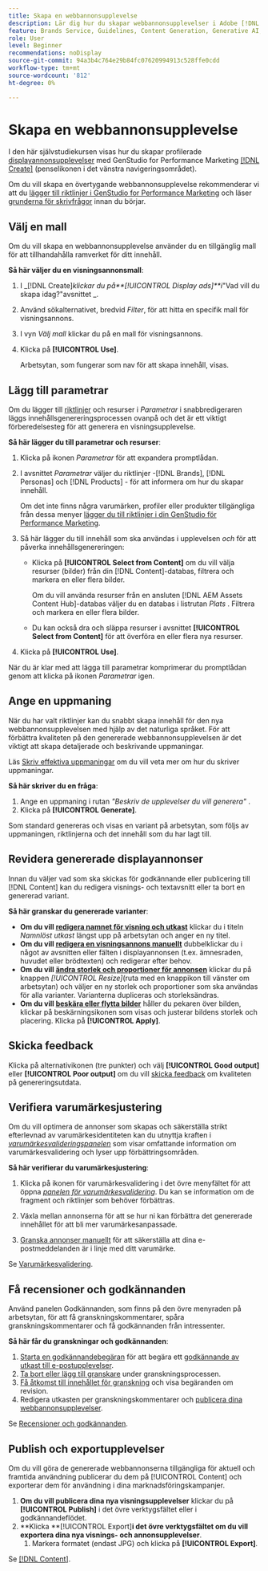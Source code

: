 ```yaml
---
title: Skapa en webbannonsupplevelse
description: Lär dig hur du skapar webbannonsupplevelser i Adobe [!DNL GenStudio] för Performance Marketing.
feature: Brands Service, Guidelines, Content Generation, Generative AI, Create, Experiences, Variant Generation
role: User
level: Beginner
recommendations: noDisplay
source-git-commit: 94a3b4c764e29b84fc07620994913c528ffe0cdd
workflow-type: tm+mt
source-wordcount: '812'
ht-degree: 0%

---
```


# Skapa en webbannonsupplevelse

I den här självstudiekursen visas hur du skapar profilerade [displayannonsupplevelser](display-ad-experiences.md) med GenStudio for Performance Marketing [[!DNL Create]](/help/user-guide/create/overview.md) (penselikonen i det vänstra navigeringsområdet).

Om du vill skapa en övertygande webbannonsupplevelse rekommenderar vi att du [lägger till riktlinjer i GenStudio for Performance Marketing](/help/user-guide/guidelines/add-guidelines.md) och läser [grunderna för skrivfrågor](/help/user-guide/effective-prompts.md) innan du börjar.

## Välj en mall

Om du vill skapa en webbannonsupplevelse använder du en tillgänglig mall för att tillhandahålla ramverket för ditt innehåll.

**Så här väljer du en visningsannonsmall**:

1. I _[!DNL Create]_klickar du på&#x200B;**[!UICONTROL Display ads]**i_&quot;Vad vill du skapa idag?&quot;avsnittet _.
1. Använd sökalternativet, bredvid _Filter_, för att hitta en specifik mall för visningsannons.
1. I vyn _Välj mall_ klickar du på en mall för visningsannons.
1. Klicka på **[!UICONTROL Use]**.

   Arbetsytan, som fungerar som nav för att skapa innehåll, visas.

## Lägg till parametrar

Om du lägger till [riktlinjer](/help/user-guide/guidelines/overview.md) och resurser i _Parametrar_ i snabbredigeraren läggs innehållsgenereringsprocessen ovanpå och det är ett viktigt förberedelsesteg för att generera en visningsupplevelse.

**Så här lägger du till parametrar och resurser**:

1. Klicka på ikonen _Parametrar_ för att expandera promptlådan.
1. I avsnittet _Parametrar_ väljer du riktlinjer -[!DNL Brands], [!DNL Personas] och [!DNL Products] - för att informera om hur du skapar innehåll.

   Om det inte finns några varumärken, profiler eller produkter tillgängliga från dessa menyer [lägger du till riktlinjer i din GenStudio för Performance Marketing](/help/user-guide/guidelines/add-guidelines.md).

1. Så här lägger du till innehåll som ska användas i upplevelsen *och* för att påverka innehållsgenereringen:
   * Klicka på **[!UICONTROL Select from Content]** om du vill välja resurser (bilder) från din [!DNL Content]-databas, filtrera och markera en eller flera bilder.

     Om du vill använda resurser från en ansluten [!DNL AEM Assets Content Hub]-databas väljer du en databas i listrutan _Plats_ . Filtrera och markera en eller flera bilder.

   * Du kan också dra och släppa resurser i avsnittet **[!UICONTROL Select from Content]** för att överföra en eller flera nya resurser.
1. Klicka på **[!UICONTROL Use]**.

När du är klar med att lägga till parametrar komprimerar du promptlådan genom att klicka på ikonen _Parametrar_ igen.

## Ange en uppmaning

När du har valt riktlinjer kan du snabbt skapa innehåll för den nya webbannonsupplevelsen med hjälp av det naturliga språket. För att förbättra kvaliteten på den genererade webbannonsupplevelsen är det viktigt att skapa detaljerade och beskrivande uppmaningar.

Läs [Skriv effektiva uppmaningar](/help/user-guide/effective-prompts.md) om du vill veta mer om hur du skriver uppmaningar.

**Så här skriver du en fråga**:

1. Ange en uppmaning i rutan _&quot;Beskriv de upplevelser du vill generera&quot;_ .
1. Klicka på **[!UICONTROL Generate]**.

Som standard genereras och visas en variant på arbetsytan, som följs av uppmaningen, riktlinjerna och det innehåll som du har lagt till.

## Revidera genererade displayannonser

Innan du väljer vad som ska skickas för godkännande eller publicering till [!DNL Content] kan du redigera visnings- och textavsnitt eller ta bort en genererad variant.

**Så här granskar du genererade varianter**:

* **Om du vill [redigera namnet för visning och utkast](/help/user-guide/create/manage-variants.md#change-draft-name)** klickar du i titeln _Namnlöst utkast_ längst upp på arbetsytan och anger en ny titel.
* **Om du vill [redigera en visningsannons manuellt](/help/user-guide/create/manage-variants.md#manually-edit-text)** dubbelklickar du i något av avsnitten eller fälten i displayannonsen (t.ex. ämnesraden, huvudet eller brödtexten) och redigerar efter behov.
* **Om du vill [ändra storlek och proportioner för annonsen](/help/user-guide/create/manage-variants.md#change-aspect-ratio)** klickar du på knappen _[!UICONTROL Resize]_(ruta med en knappikon till vänster om arbetsytan) och väljer en ny storlek och proportioner som ska användas för alla varianter. Varianterna dupliceras och storleksändras.
* **Om du vill [beskära eller flytta bilder](/help/user-guide/create/manage-variants.md#crop-assets)** håller du pekaren över bilden, klickar på beskärningsikonen som visas och justerar bildens storlek och placering. Klicka på **[!UICONTROL Apply]**.

<!-- # Preview for device
When revising and preparing email experiences, you can toggle between previews for desktop and mobile views to ensure coherence and visual appeal of draft variants.
**To preview variants for desktop and mobile devices** toggle the device preview option—between **desktop** and **mobile**—in the right menu bar (computer and phone icons) to preview how variants appear. -->

## Skicka feedback

Klicka på alternativikonen (tre punkter) och välj **[!UICONTROL Good output]** eller **[!UICONTROL Poor output]** om du vill [skicka feedback](/help/user-guide/create/manage-variants.md#generation-feedback) om kvaliteten på genereringsutdata.

## Verifiera varumärkesjustering

Om du vill optimera de annonser som skapas och säkerställa strikt efterlevnad av varumärkesidentiteten kan du utnyttja kraften i [_varumärkesvalideringspanelen_](/help/user-guide/guidelines/brand-validation.md#brand-validation-panel) som visar omfattande information om varumärkesvalidering och lyser upp förbättringsområden.

**Så här verifierar du varumärkesjustering**:

1. Klicka på ikonen för varumärkesvalidering i det övre menyfältet för att öppna [_panelen för varumärkesvalidering_](/help/user-guide/guidelines/brand-validation.md#brand-validation-panel). Du kan se information om de fragment och riktlinjer som behöver förbättras.

1. Växla mellan annonserna för att se hur ni kan förbättra det genererade innehållet för att bli mer varumärkesanpassade.
1. [Granska annonser manuellt](#revise-generated-display-ads) för att säkerställa att dina e-postmeddelanden är i linje med ditt varumärke.

Se [Varumärkesvalidering](/help/user-guide/guidelines/brand-validation.md).

## Få recensioner och godkännanden

Använd panelen Godkännanden, som finns på den övre menyraden på arbetsytan, för att få granskningskommentarer, spåra granskningskommentarer och få godkännanden från intressenter.

**Så här får du granskningar och godkännanden**:

1. [Starta en godkännandebegäran](/help/user-guide/approvals/request-review.md) för att begära ett [godkännande av utkast till e-postupplevelser](/help/user-guide/approvals/approve-content.md).
1. [Ta bort eller lägg till granskare](/help/user-guide/approvals/review-and-edit.md#manage-approvals) under granskningsprocessen.
1. [Få åtkomst till innehållet för granskning](/help/user-guide/approvals/review-and-edit.md#access-content-for-review) och visa begäranden om revision.
1. Redigera utkasten per granskningskommentarer och [publicera dina webbannonsupplevelser](#publish-and-export-experience).

Se [Recensioner och godkännanden](/help/user-guide/approvals/overview.md).

## Publish och exportupplevelser

Om du vill göra de genererade webbannonserna tillgängliga för aktuell och framtida användning publicerar du dem på [!UICONTROL Content] och exporterar dem för användning i dina marknadsföringskampanjer.

1. **Om du vill publicera dina nya visningsupplevelser** klickar du på **[!UICONTROL Publish]** i det övre verktygsfältet eller i godkännandeflödet.
1. **Klicka **[!UICONTROL Export]**i det övre verktygsfältet om du vill exportera dina nya visnings- och annonsupplevelser**.
   1. Markera formatet (endast JPG) och klicka på **[!UICONTROL Export]**.

Se [[!DNL Content]](/help/user-guide/content/overview.md#search-and-find-approved-content).
